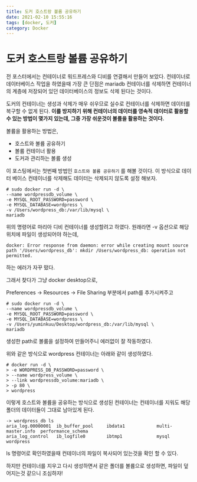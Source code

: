 ```yaml
---
title: 도커 호스트랑 볼륨 공유하기
date: 2021-02-10 15:55:16
tags: [docker, 도커]
category: Docker
---
```


# 도커 호스트랑 볼륨 공유하기

전 포스터에서는 컨테이너로 워드프레스와 디비를 연결해서 만들어 보았다. 컨테이너로 데이터베이스 작업을 하였을때 가장 큰 단점은 mariadb 컨테이너를 삭제하면 컨테이너의 계층에 저장되어 있던 데이터베이스의 정보도 삭제 된다는 것이다.

도커의 컨테이너는 생성과 삭제가 매우 쉬우므로 실수로 컨테이너를 삭제하면 데이터를 복구할 수 없게 된다. **이를 방지하기 위해 컨테이너의 데이터를 영속적 데이터로 활용할 수 있는 방법이 몇가지 있는데, 그중 가장 쉬운것이 볼륨을 활용하는 것이다.**

볼륨을 활용하는 방법은,

- 호스트와 볼륨 공유하기
- 볼륨 컨테이너 활용
- 도커과 관리하는 볼륨 생성

이 포스팅에서는 첫번째 방법인 `호스트와 볼륨 공유하기` 를 해볼 것이다. 이 방식으로 데이터 베이스 컨테이너를 삭제해도 데이터는 삭제되지 않도록 설정 해보자.



```
# sudo docker run -d \
--name wordpressdb_volume \
-e MYSQL_ROOT_PASSWORD=password \
-e MYSQL_DATABASE=wordpress \
-v /Users/wordpress_db:/var/lib/mysql \
mariadb
```

위의 명령어로 마리아 디비 컨테이너를 생성할려고 하였다.  원래라면 -v 옵션으로 해당 위치에 파일이 생성되어야 하는데,

```
docker: Error response from daemon: error while creating mount source path '/Users/wordpress_db': mkdir /Users/wordpress_db: operation not permitted.
```

하는 에러가 자꾸 떴다. 

그래서 찾다가 그냥 docker desktop으로,

Preferences -> Resources -> File Sharing 부분에서 path를 추가시켜주고

```
# sudo docker run -d \
--name wordpressdb_volume \
-e MYSQL_ROOT_PASSWORD=password \
-e MYSQL_DATABASE=wordpress \
-v /Users/yuminkuu/Desktop/wordpress_db:/var/lib/mysql \
mariadb
```

생성한 path로 볼륨을 설정하여 만들어주니 에러없이 잘 작동하였다.

위와 같은 방식으로 wordpress 컨테이너는 아래와 같이 생성하였다.

```
# docker run -d \
> -e WORDPRESS_DB_PASSWORD=password \
> --name wordpress_volume \
> --link wordpressdb_volume:mariadb \
> -p 80 \
> wordpress
```

이렇게 호스트와 볼륨을 공유하는 방식으로 생성된 컨테이너는 컨테이너를 지워도 해당 폴더의 데이터들이 그대로 남아있게 된다. 

```
-> wordpress_db ls
aria_log.00000001  ib_buffer_pool     ibdata1            multi-master.info  performance_schema
aria_log_control   ib_logfile0        ibtmp1             mysql              wordpress
```

ls 명령어로 확인하였을때 컨테이너의 파일이 복사되어 있는것을 확인 할 수 있다.

하지만 컨테이너를 지우고 다시 생성하면서 같은 폴더를 볼륨으로 생성하면, 파일이 덮어지는것 같으니 조심하자!



